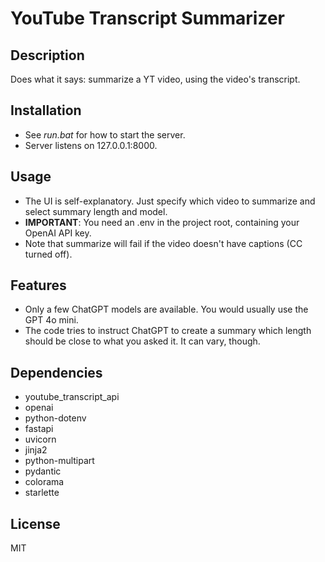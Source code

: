 # YouTube Transcript Summarizer

## Description
Does what it says: summarize a YT video, using the video's transcript.

## Installation
- See _run.bat_ for how to start the server.
- Server listens on 127.0.0.1:8000.

## Usage
- The UI is self-explanatory. Just specify which video to summarize and select summary length and model.
- **IMPORTANT**: You need an .env in the project root, containing your OpenAI API key.
- Note that summarize will fail if the video doesn't have captions (CC turned off).

## Features
- Only a few ChatGPT models are available. You would usually use the GPT 4o mini.
- The code tries to instruct ChatGPT to create a summary which length should be  close to what you asked it. It can vary, though.  

## Dependencies
- youtube_transcript_api
- openai
- python-dotenv
- fastapi
- uvicorn
- jinja2
- python-multipart
- pydantic
- colorama
- starlette

## License
MIT